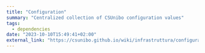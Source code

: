 ```yaml
---
title: "Configuration"
summary: "Centralized collection of CSUnibo configuration values"
tags:
  - dependencies
date: "2023-10-10T15:49:41+02:00"
external_link: "https://csunibo.github.io/wiki/infrastruttura/configurazioni/index.html"
---
```

